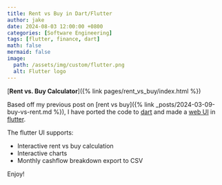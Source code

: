 ```yaml
---
title: Rent vs Buy in Dart/Flutter
author: jake
date: 2024-08-03 12:00:00 +0800
categories: [Software Engineering]
tags: [flutter, finance, dart]
math: false
mermaid: false
image:
  path: /assets/img/custom/flutter.png
  alt: Flutter logo
---
```


[**Rent vs. Buy Calculator**]({% link pages/rent_vs_buy/index.html %})

Based off my previous post on [rent vs buy]({% link _posts/2024-03-09-buy-vs-rent.md %}), I have ported the code to [dart](https://github.com/jakee417/rent_vs_buy_flutter/blob/master/lib/rent_vs_buy.dart) and made a [web UI](https://github.com/jakee417/rent_vs_buy_flutter/blob/master/lib/main.dart) in [flutter](https://flutter.dev/).

The flutter UI supports:
- Interactive rent vs buy calculation
- Interactive charts
- Monthly cashflow breakdown export to CSV

Enjoy!